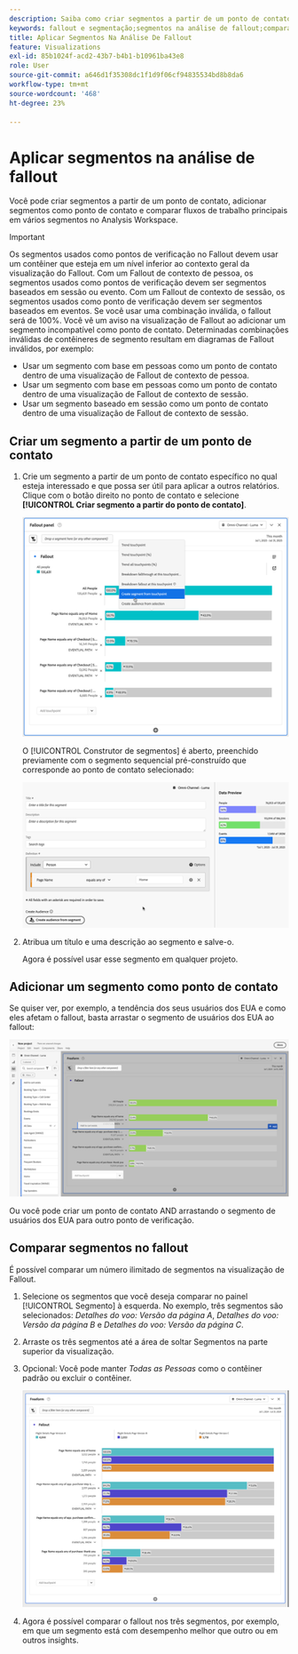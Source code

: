 ```yaml
---
description: Saiba como criar segmentos a partir de um ponto de contato, adicionar segmentos como ponto de contato e comparar fluxos de trabalho principais em vários segmentos em uma análise de fallout no Analysis Workspace.
keywords: fallout e segmentação;segmentos na análise de fallout;comparar segmentos no fallout
title: Aplicar Segmentos Na Análise De Fallout
feature: Visualizations
exl-id: 85b1024f-acd2-43b7-b4b1-b10961ba43e8
role: User
source-git-commit: a646d1f35308dc1f1d9f06cf94835534bd8b8da6
workflow-type: tm+mt
source-wordcount: '468'
ht-degree: 23%

---
```


# Aplicar segmentos na análise de fallout

Você pode criar segmentos a partir de um ponto de contato, adicionar segmentos como ponto de contato e comparar fluxos de trabalho principais em vários segmentos no Analysis Workspace.

>[!IMPORTANT]
>
>Os segmentos usados como pontos de verificação no Fallout devem usar um contêiner que esteja em um nível inferior ao contexto geral da visualização do Fallout. Com um Fallout de contexto de pessoa, os segmentos usados como pontos de verificação devem ser segmentos baseados em sessão ou evento. Com um Fallout de contexto de sessão, os segmentos usados como ponto de verificação devem ser segmentos baseados em eventos. Se você usar uma combinação inválida, o fallout será de 100%. Você vê um aviso na visualização de Fallout ao adicionar um segmento incompatível como ponto de contato. Determinadas combinações inválidas de contêineres de segmento resultam em diagramas de Fallout inválidos, por exemplo:
>
>* Usar um segmento com base em pessoas como um ponto de contato dentro de uma visualização de Fallout de contexto de pessoa.
>* Usar um segmento com base em pessoas como um ponto de contato dentro de uma visualização de Fallout de contexto de sessão.
>* Usar um segmento baseado em sessão como um ponto de contato dentro de uma visualização de Fallout de contexto de sessão.

<!-- Should we add B2B context here?
* [!BADGE B2B Edition]{type=Informative url="https://experienceleague.adobe.com/pt-br/docs/analytics-platform/using/cja-overview/cja-b2b/cja-b2b-edition" newtab=true tooltip="Customer Journey Analytics B2B Edition"} Usimg a B2B container based segment as a touchpoint inside a non-container based context Fallout visualization.
* -->

## Criar um segmento a partir de um ponto de contato

1. Crie um segmento a partir de um ponto de contato específico no qual esteja interessado e que possa ser útil para aplicar a outros relatórios. Clique com o botão direito no ponto de contato e selecione **[!UICONTROL Criar segmento a partir do ponto de contato]**.

   ![O menu suspenso Ponto de Contato com a opção Criar segmento a partir do ponto de contato realçada.](assets/fallout-createsegment.png)

   O [!UICONTROL Construtor de segmentos] é aberto, preenchido previamente com o segmento sequencial pré-construído que corresponde ao ponto de contato selecionado:

   ![O Construtor de segmentos exibe o segmento sequencial pré-preenchido e pré-construído.](assets/fallout-definesegment.png)

1. Atribua um título e uma descrição ao segmento e salve-o.

   Agora é possível usar esse segmento em qualquer projeto.

## Adicionar um segmento como ponto de contato

Se quiser ver, por exemplo, a tendência dos seus usuários dos EUA e como eles afetam o fallout, basta arrastar o segmento de usuários dos EUA ao fallout:

![O segmento Usuários dos EUA foi selecionado e destacado para arrastar até o fallout.](assets/fallout-addfilter.png)

Ou você pode criar um ponto de contato AND arrastando o segmento de usuários dos EUA para outro ponto de verificação.

## Comparar segmentos no fallout

É possível comparar um número ilimitado de segmentos na visualização de Fallout.

1. Selecione os segmentos que você deseja comparar no painel [!UICONTROL Segmento] à esquerda. No exemplo, três segmentos são selecionados: *Detalhes do voo: Versão da página A*, *Detalhes do voo: Versão da página B* e *Detalhes do voo: Versão da página C*.
1. Arraste os três segmentos até a área de soltar Segmentos na parte superior da visualização.


1. Opcional: Você pode manter *Todas as Pessoas* como o contêiner padrão ou excluir o contêiner.

   ![O Fallout mostra Todas as Visitas juntamente com os dois segmentos arrastados na etapa anterior.](assets/fallout-multiplefilters.png)

1. Agora é possível comparar o fallout nos três segmentos, por exemplo, em que um segmento está com desempenho melhor que outro ou em outros insights.
